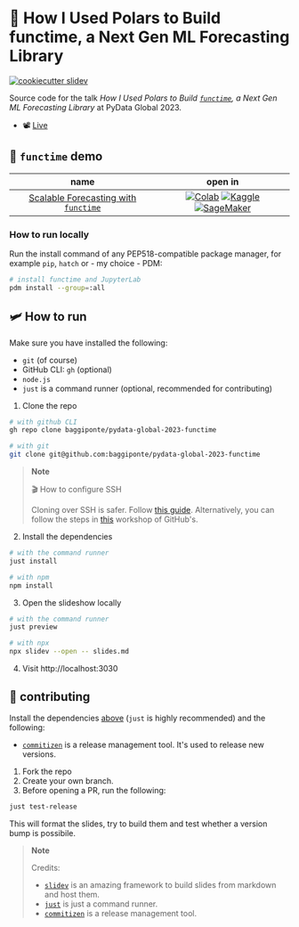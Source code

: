 # 🔮 How I Used Polars to Build functime, a Next Gen ML Forecasting Library

[![cookiecutter slidev](https://img.shields.io/badge/cookiecutter-slidev-D4AA00?logo=cookiecutter&logoColor=fff)](https://github.com/baggiponte/cookiecutter-slidev)

Source code for the talk *How I Used Polars to Build [`functime`](https://functime.ai/), a Next Gen ML Forecasting Library* at PyData Global 2023.

- 📽️ [Live]()

## 🚀 `functime` demo

**name** | **open in**
:-----: | :-------:
[Scalable Forecasting with `functime`](./notebooks/scalable-forecasting-with-functime.ipynb) | [![Colab](https://colab.research.google.com/assets/colab-badge.svg)](https://colab.research.google.com/github/baggiponte/pydata-global-2023-functime/blob/main/notebooks/scalable-forecasting-with-functime.ipynb) [![Kaggle](https://kaggle.com/static/images/open-in-kaggle.svg)](https://kaggle.com/kernels/welcome?src=https://github.com/baggiponte/pydata-global-2023-functime/blob/main/notebooks/scalable-forecasting-with-functime.ipynb) [![SageMaker](https://raw.githubusercontent.com/roboflow-ai/notebooks/main/assets/badges/sage-maker.svg)](https://studiolab.sagemaker.aws/import/github/baggiponte/pydata-global-2023-functime/blob/main/notebooks/scalable-forecasting-with-functime.ipynb)

### How to run locally

Run the install command of any PEP518-compatible package manager, for example `pip`, `hatch` or - my choice - PDM:

```bash
# install functime and JupyterLab
pdm install --group=:all
```

## 🛩️ How to run

Make sure you have installed the following:

* `git` (of course)
* GitHub CLI: `gh` (optional)
* `node.js`
* `just` is a command runner (optional, recommended for contributing)

1. Clone the repo

```bash
# with github CLI
gh repo clone baggiponte/pydata-global-2023-functime

# with git
git clone git@github.com:baggiponte/pydata-global-2023-functime
```

> **Note**
>
> 🎬 How to configure SSH
>
> Cloning over SSH is safer. Follow [this guide](https://www.youtube.com/watch?v=5o9ltH6YmtM).
> Alternatively, you can follow the steps in [this](https://github.com/git-merge-workshops/simplify-signing-with-ssh/blob/main/exercises/01-setup-workstation.md) workshop of GitHub's.


2. Install the dependencies

```bash
# with the command runner
just install

# with npm
npm install
```

3. Open the slideshow locally

```bash
# with the command runner
just preview

# with npx
npx slidev --open -- slides.md
```

4. Visit http://localhost:3030

## 🤗 contributing

Install the dependencies [above](,/README.md#%EF%B8%8F-how-to-run) (`just` is highly recommended) and the following:

* [`commitizen`](https://commitizen-tools.github.io/commitizen/) is a release management tool. It's used to release new versions.

1. Fork the repo
2. Create your own branch.
3. Before opening a PR, run the following:

```bash
just test-release
```

This will format the slides, try to build them and test whether a version bump is possibile.

> **Note**
>
> Credits:
>
> - [`slidev`](https://github.com/slidevjs/slidev) is an amazing framework to build slides from markdown and host them.
> - [`just`](https://github.com/casey/just) is just a command runner.
> - [`commitizen`](https://commitizen-tools.github.io/commitizen/) is a release management tool.
